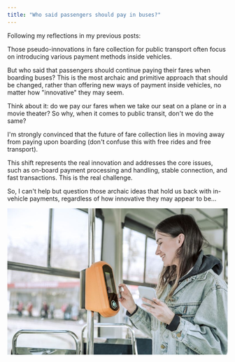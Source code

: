 ```yaml
---
title: "Who said passengers should pay in buses?"
---
```


Following my reflections in my previous posts:

Those pseudo-innovations in fare collection for public transport often focus on introducing various payment methods inside vehicles.

But who said that passengers should continue paying their fares when boarding buses? This is the most archaic and primitive approach that should be changed, rather than offering new ways of payment inside vehicles, no matter how "innovative" they may seem.

Think about it: do we pay our fares when we take our seat on a plane or in a movie theater? So why, when it comes to public transit, don't we do the same?

I'm strongly convinced that the future of fare collection lies in moving away from paying upon boarding (don't confuse this with free rides and free transport).

This shift represents the real innovation and addresses the core issues, such as on-board payment processing and handling, stable connection, and fast transactions. This is the real challenge.

So, I can't help but question those archaic ideas that hold us back with in-vehicle payments, regardless of how innovative they may appear to be...

![](/images/1683061125054.jpg)
